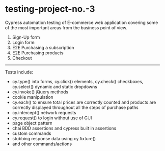 # testing-project-no.-3

Cypress automation testing of E-commerce web application covering some of the most important areas from the business point of view. 

1. Sign-Up form 
2. Login form 
3. E2E Purchasing a subscription
4. E2E Purchasing products
5. Checkout
-------------------------------------
Tests include: 
* cy.type() into forms, cy.click() elements, cy.check() checkboxes, cy.select() dynamic and static dropdowns
* cy.invoke() jQuery methods 
* cookie manipulation
* cy.each() to ensure total prices are correctly counted and products are correctly displayed throughout all the steps of purchase paths
* cy.intercept() network requests 
* cy.request() to login without use of GUI
* page object pattern
* chai BDD assertions and cypress built in assertions
* custom commands
* stubbing response data using cy.fixture()
* and other commands/actions
